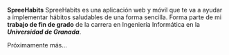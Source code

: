 **SpreeHabits**
SpreeHabits es una aplicación web y móvil que te va a ayudar a implementar hábitos saludables de una forma sencilla. Forma parte de mi **trabajo de fin de grado** de la carrera en Ingeniería Informática en la ***Universidad de Granada***.

Próximamente más...